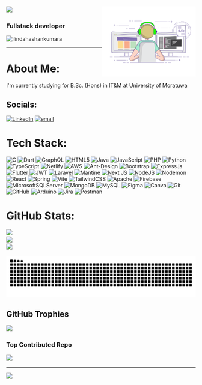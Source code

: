 ###
<div>

 <img src="https://readme-typing-svg.herokuapp.com/?font=Righteous&size=35&center=false&vCenter=false&width=500&height=70&duration=4000&lines=Hi+There!+👋;+I'm+Milinda+Hashan!;" />

<img width="250" align="right" src="https://raw.githubusercontent.com/MilindaHashanKumara/MilindaHashanKumara/main/image-git.gif" alt="MilindaHashanKumara" />

     
<h3 align="left">Fullstack developer</h3>

<p align="left"> <img src="https://komarev.com/ghpvc/?username=Milindahashankumara&label=Profile%20views&color=0e75b6&style=flat" alt="ilindahashankumara" /> </p>

---


# About Me:
 I'm currently studying for B.Sc. (Hons) in IT&M  at University of Moratuwa


## Socials:
[![LinkedIn](https://img.shields.io/badge/LinkedIn-%230077B5.svg?logo=linkedin&logoColor=white)](https://www.linkedin.com/in/milinda-hashan-3853b9271) [![email](https://img.shields.io/badge/Email-D14836?logo=gmail&logoColor=white)](mailto:milindahashankumara1002@gmail.com) 

# Tech Stack:
![C](https://img.shields.io/badge/c-%2300599C.svg?style=for-the-badge&logo=c&logoColor=white) ![Dart](https://img.shields.io/badge/dart-%230175C2.svg?style=for-the-badge&logo=dart&logoColor=white) ![GraphQL](https://img.shields.io/badge/-GraphQL-E10098?style=for-the-badge&logo=graphql&logoColor=white) ![HTML5](https://img.shields.io/badge/html5-%23E34F26.svg?style=for-the-badge&logo=html5&logoColor=white) ![Java](https://img.shields.io/badge/java-%23ED8B00.svg?style=for-the-badge&logo=openjdk&logoColor=white) ![JavaScript](https://img.shields.io/badge/javascript-%23323330.svg?style=for-the-badge&logo=javascript&logoColor=%23F7DF1E) ![PHP](https://img.shields.io/badge/php-%23777BB4.svg?style=for-the-badge&logo=php&logoColor=white) ![Python](https://img.shields.io/badge/python-3670A0?style=for-the-badge&logo=python&logoColor=ffdd54) ![TypeScript](https://img.shields.io/badge/typescript-%23007ACC.svg?style=for-the-badge&logo=typescript&logoColor=white) ![Netlify](https://img.shields.io/badge/netlify-%23000000.svg?style=for-the-badge&logo=netlify&logoColor=#00C7B7) ![AWS](https://img.shields.io/badge/AWS-%23FF9900.svg?style=for-the-badge&logo=amazon-aws&logoColor=white) ![Ant-Design](https://img.shields.io/badge/-AntDesign-%230170FE?style=for-the-badge&logo=ant-design&logoColor=white) ![Bootstrap](https://img.shields.io/badge/bootstrap-%238511FA.svg?style=for-the-badge&logo=bootstrap&logoColor=white) ![Express.js](https://img.shields.io/badge/express.js-%23404d59.svg?style=for-the-badge&logo=express&logoColor=%2361DAFB) ![Flutter](https://img.shields.io/badge/Flutter-%2302569B.svg?style=for-the-badge&logo=Flutter&logoColor=white) ![JWT](https://img.shields.io/badge/JWT-black?style=for-the-badge&logo=JSON%20web%20tokens) ![Laravel](https://img.shields.io/badge/laravel-%23FF2D20.svg?style=for-the-badge&logo=laravel&logoColor=white) ![Mantine](https://img.shields.io/badge/Mantine-ffffff?style=for-the-badge&logo=Mantine&logoColor=339af0) ![Next JS](https://img.shields.io/badge/Next-black?style=for-the-badge&logo=next.js&logoColor=white) ![NodeJS](https://img.shields.io/badge/node.js-6DA55F?style=for-the-badge&logo=node.js&logoColor=white) ![Nodemon](https://img.shields.io/badge/NODEMON-%23323330.svg?style=for-the-badge&logo=nodemon&logoColor=%BBDEAD) ![React](https://img.shields.io/badge/react-%2320232a.svg?style=for-the-badge&logo=react&logoColor=%2361DAFB) ![Spring](https://img.shields.io/badge/spring-%236DB33F.svg?style=for-the-badge&logo=spring&logoColor=white) ![Vite](https://img.shields.io/badge/vite-%23646CFF.svg?style=for-the-badge&logo=vite&logoColor=white) ![TailwindCSS](https://img.shields.io/badge/tailwindcss-%2338B2AC.svg?style=for-the-badge&logo=tailwind-css&logoColor=white) ![Apache](https://img.shields.io/badge/apache-%23D42029.svg?style=for-the-badge&logo=apache&logoColor=white) ![Firebase](https://img.shields.io/badge/firebase-a08021?style=for-the-badge&logo=firebase&logoColor=ffcd34) ![MicrosoftSQLServer](https://img.shields.io/badge/Microsoft%20SQL%20Server-CC2927?style=for-the-badge&logo=microsoft%20sql%20server&logoColor=white) ![MongoDB](https://img.shields.io/badge/MongoDB-%234ea94b.svg?style=for-the-badge&logo=mongodb&logoColor=white) ![MySQL](https://img.shields.io/badge/mysql-4479A1.svg?style=for-the-badge&logo=mysql&logoColor=white) ![Figma](https://img.shields.io/badge/figma-%23F24E1E.svg?style=for-the-badge&logo=figma&logoColor=white)  ![Canva](https://img.shields.io/badge/Canva-%2300C4CC.svg?style=for-the-badge&logo=Canva&logoColor=white) ![Git](https://img.shields.io/badge/git-%23F05033.svg?style=for-the-badge&logo=git&logoColor=white) ![GitHub](https://img.shields.io/badge/github-%23121011.svg?style=for-the-badge&logo=github&logoColor=white) ![Arduino](https://img.shields.io/badge/-Arduino-00979D?style=for-the-badge&logo=Arduino&logoColor=white) ![Jira](https://img.shields.io/badge/jira-%230A0FFF.svg?style=for-the-badge&logo=jira&logoColor=white) ![Postman](https://img.shields.io/badge/Postman-FF6C37?style=for-the-badge&logo=postman&logoColor=white)
# GitHub Stats:
![](https://github-readme-stats.vercel.app/api?username=Milindahashankumara&theme=radical&hide_border=false&include_all_commits=true&count_private=true)<br/>
![](https://nirzak-streak-stats.vercel.app/?user=Milindahashankumara&theme=radical&hide_border=false)<br/>
![](https://github-readme-stats.vercel.app/api/top-langs/?username=Milindahashankumara&theme=radical&hide_border=false&include_all_commits=true&count_private=true&layout=compact)


  <div align="center">
  <picture>
    <source media="(prefers-color-scheme: dark)" srcset="https://raw.githubusercontent.com/MilindaHashanKumara/MilindaHashanKumara/output/github-contribution-grid-snake-dark.svg" />
    <source media="(prefers-color-scheme: light)" srcset="https://raw.githubusercontent.com/MilindaHashanKumara/MilindaHashanKumara/output/github-contribution-grid-snake.svg" />
    <img alt="GitHub Contribution Snake" src="https://raw.githubusercontent.com/MilindaHashanKumara/MilindaHashanKumara/output/github-contribution-grid-snake.svg" />
  </picture>
</div>




## GitHub Trophies
![](https://github-profile-trophy.vercel.app/?username=Milindahashankumara&theme=radical&no-frame=false&no-bg=true&margin-w=4)

### Top Contributed Repo
![](https://github-contributor-stats.vercel.app/api?username=Milindahashankumara&limit=5&theme=radical&combine_all_yearly_contributions=true)

---
[![](https://visitcount.itsvg.in/api?id=Milindahashankumara&icon=0&color=0)](https://visitcount.itsvg.in)

<!-- Proudly created with GPRM ( https://gprm.itsvg.in ) -->
